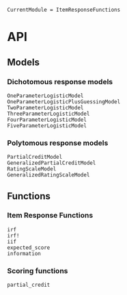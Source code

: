 ```@meta
CurrentModule = ItemResponseFunctions
```

# API

## Models
### Dichotomous response models
```@docs
OneParameterLogisticModel
OneParameterLogisticPlusGuessingModel
TwoParameterLogisticModel
ThreeParameterLogisticModel
FourParameterLogisticModel
FiveParameterLogisticModel
```

### Polytomous response models
```@docs
PartialCreditModel
GeneralizedPartialCreditModel
RatingScaleModel
GeneralizedRatingScaleModel
```

## Functions
### Item Response Functions
```@docs
irf
irf!
iif
expected_score
information
```

### Scoring functions
```@docs
partial_credit
```